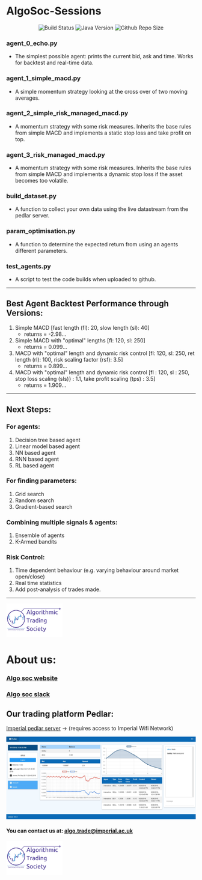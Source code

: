 # AlgoSoc-Sessions

<p align="center">
	<img src="https://travis-ci.com/Joearrowsmith/AlgoSoc-Sessions.svg?branch=master"
     		alt="Build Status">
	<img src="https://img.shields.io/badge/Python_3.6.3+-orange"
     		alt="Java Version">
	<img src="https://img.shields.io/github/repo-size/joearrowsmith/AlgoSoc-Sessions"
     		alt="Github Repo Size">
</p>

### agent_0_echo.py 
- The simplest possible agent: prints the current bid, ask and time. Works for backtest and real-time data.

### agent_1_simple_macd.py
- A simple momentum strategy looking at the cross over of two moving averages.

### agent_2_simple_risk_managed_macd.py
- A momentum strategy with some risk measures. Inherits the base rules from simple MACD and implements a static stop loss and take profit on top.

### agent_3_risk_managed_macd.py
- A momentum strategy with some risk measures. Inherits the base rules from simple MACD and implements a dynamic stop loss if the asset becomes too volatile.

### build_dataset.py
- A function to collect your own data using the live datastream from the pedlar server.

### param_optimisation.py
- A function to determine the expected return from using an agents different parameters.

### test_agents.py
- A script to test the code builds when uploaded to github.

---

## Best Agent Backtest Performance through Versions:

1. Simple MACD \[fast length (fl): 20, slow length (sl): 40\] 
   - returns = -2.98...
2. Simple MACD with "optimal" lengths \[fl: 120, sl: 250\]
   - returns = 0.099...
3. MACD with "optimal" length and dynamic risk control \[fl: 120, sl: 250, ret length (rl): 100, risk scaling factor (rsf): 3.5\]
   - returns = 0.899...
4. MACD with "optimal" length and dynamic risk control \[fl : 120, sl : 250, stop loss scaling (sls)} : 1.1, take profit scaling (tps) : 3.5]
   - returns = 1.909...

---

## Next Steps:

### For agents:
1. Decision tree based agent
2. Linear model based agent
3. NN based agent
4. RNN based agent
5. RL based agent

### For finding parameters:
1. Grid search
2. Random search
3. Gradient-based search

### Combining multiple signals & agents:
1. Ensemble of agents
2. K-Armed bandits

### Risk Control:
1. Time dependent behaviour (e.g. varying behaviour around market open/close)
2. Real time statistics
3. Add post-analysis of trades made.

---

<img src="misc/icats_logo.png" alt="icats_logo" width="150"/>

# About us:

### [Algo soc website](http://www.algosoc.com)

### [Algo soc slack](https://algosoc.slack.com)

## Our trading platform Pedlar:

[Imperial pedlar server](http://icats.doc.ic.ac.uk) &rightarrow; (requires access to Imperial Wifi Network)

![Pedlar](misc/pedlarweb_screenshot.jpg)

#### You can contact us at: <algo.trade@imperial.ac.uk>

<img src="misc/icats_logo.png" alt="icats_logo" width="150"/>